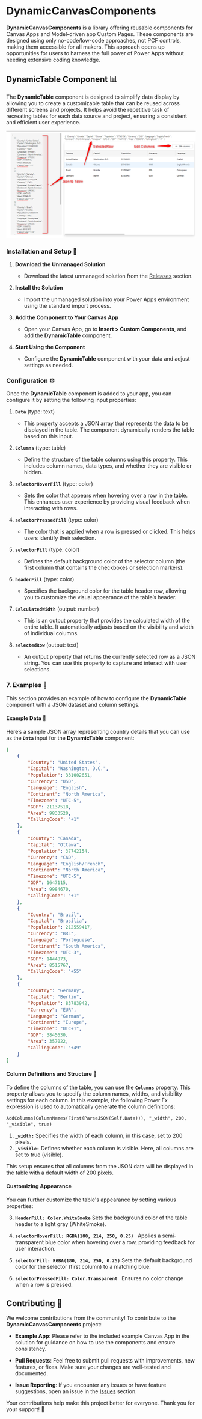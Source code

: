 # DynamicCanvasComponents 

**DynamicCanvasComponents** is a library offering reusable components for Canvas Apps and Model-driven app Custom Pages. These components are designed using only no-code/low-code approaches, not PCF controls, making them accessible for all makers. This approach opens up opportunities for users to harness the full power of Power Apps without needing extensive coding knowledge.

## DynamicTable Component 📊

The **DynamicTable** component is designed to simplify data display by allowing you to create a customizable table that can be reused across different screens and projects. It helps avoid the repetitive task of recreating tables for each data source and project, ensuring a consistent and efficient user experience.

![dynamicTable_v010_1](https://github.com/melamriD365/DynamicCanvasComponent/blob/main/Screenshots/DynamicTable/dynamicTable_v010_1.png)

### Installation and Setup 🚀

1. **Download the Unmanaged Solution** 
   - Download the latest unmanaged solution from the [Releases](https://github.com/melamriD365/DynamicCanvasComponent/releases) section.

2. **Install the Solution** 
   - Import the unmanaged solution into your Power Apps environment using the standard import process.

3. **Add the Component to Your Canvas App** 
   - Open your Canvas App, go to **Insert > Custom Components**, and add the **DynamicTable** component.

4. **Start Using the Component** 
   - Configure the **DynamicTable** component with your data and adjust settings as needed.

### Configuration ⚙️

Once the **DynamicTable** component is added to your app, you can configure it by setting the following input properties:

1. **`Data`** (type: text)  
   - This property accepts a JSON array that represents the data to be displayed in the table. The component dynamically renders the table based on this input.

2. **`Columns`** (type: table) 
   - Define the structure of the table columns using this property. This includes column names, data types, and whether they are visible or hidden.

3. **`selectorHoverFill`** (type: color) 
   - Sets the color that appears when hovering over a row in the table. This enhances user experience by providing visual feedback when interacting with rows.

4. **`selectorPressedFill`** (type: color) 
   - The color that is applied when a row is pressed or clicked. This helps users identify their selection.

5. **`selectorFill`** (type: color) 
   - Defines the default background color of the selector column (the first column that contains the checkboxes or selection markers).

6. **`headerFill`** (type: color) 
   - Specifies the background color for the table header row, allowing you to customize the visual appearance of the table’s header.

7. **`CalculatedWidth`** (output: number)  
   - This is an output property that provides the calculated width of the entire table. It automatically adjusts based on the visibility and width of individual columns.

8. **`selectedRow`** (output: text) 
   - An output property that returns the currently selected row as a JSON string. You can use this property to capture and interact with user selections.

### 7. Examples 📸

This section provides an example of how to configure the **DynamicTable** component with a JSON dataset and column settings.

#### Example Data 📝

Here’s a sample JSON array representing country details that you can use as the **`Data`** input for the **DynamicTable** component:

```json
[
    {
        "Country": "United States",
        "Capital": "Washington, D.C.",
        "Population": 331002651,
        "Currency": "USD",
        "Language": "English",
        "Continent": "North America",
        "Timezone": "UTC-5",
        "GDP": 21137518,
        "Area": 9833520,
        "CallingCode": "+1"
    },
    {
        "Country": "Canada",
        "Capital": "Ottawa",
        "Population": 37742154,
        "Currency": "CAD",
        "Language": "English/French",
        "Continent": "North America",
        "Timezone": "UTC-5",
        "GDP": 1647115,
        "Area": 9984670,
        "CallingCode": "+1"
    },
    {
        "Country": "Brazil",
        "Capital": "Brasília",
        "Population": 212559417,
        "Currency": "BRL",
        "Language": "Portuguese",
        "Continent": "South America",
        "Timezone": "UTC-3",
        "GDP": 1444873,
        "Area": 8515767,
        "CallingCode": "+55"
    },
    {
        "Country": "Germany",
        "Capital": "Berlin",
        "Population": 83783942,
        "Currency": "EUR",
        "Language": "German",
        "Continent": "Europe",
        "Timezone": "UTC+1",
        "GDP": 3845630,
        "Area": 357022,
        "CallingCode": "+49"
    }
]
```

#### Column Definitions and Structure 📐

To define the columns of the table, you can use the **`Columns`** property. This property allows you to specify the column names, widths, and visibility settings for each column. In this example, the following Power Fx expression is used to automatically generate the column definitions:

```powerfx
AddColumns(ColumnNames(First(ParseJSON(Self.Data))), "_width", 200, "_visible", true)
```

1. **`_width:`**  Specifies the width of each column, in this case, set to 200 pixels.
2. **`_visible:`** Defines whether each column is visible. Here, all columns are set to true (visible).

This setup ensures that all columns from the JSON data will be displayed in the table with a default width of 200 pixels.

#### Customizing Appearance 
You can further customize the table's appearance by setting various properties:

3. **`HeaderFill: Color.WhiteSmoke`**  Sets the background color of the table header to a light gray (WhiteSmoke).

4. **`selectorHoverFill: RGBA(180, 214, 250, 0.25) `**  Applies a semi-transparent blue color when hovering over a row, providing feedback for user interaction.

5. **`selectorFill: RGBA(180, 214, 250, 0.25)`** Sets the default background color for the selector (first column) to a matching blue.

6. **`selectorPressedFill: Color.Transparent `** Ensures no color change when a row is pressed.

## Contributing 🤝

We welcome contributions from the community! To contribute to the **DynamicCanvasComponents** project:

- **Example App**: Please refer to the included example Canvas App in the solution for guidance on how to use the components and ensure consistency.

- **Pull Requests**: Feel free to submit pull requests with improvements, new features, or fixes. Make sure your changes are well-tested and documented.

- **Issue Reporting**: If you encounter any issues or have feature suggestions, open an issue in the [Issues](https://github.com/melamriD365/DynamicCanvasComponent/issues) section.

Your contributions help make this project better for everyone. Thank you for your support! 🙌

